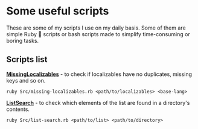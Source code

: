 # Some useful scripts

These are some of my scripts I use on my daily basis. Some of them are simple Ruby 💎 scripts or bash scripts made to simplify time-consuming or boring tasks.

## Scripts list

**[MissingLocalizables](MissingLocalizables)** - to check if localizables have no duplicates, missing keys and so on.

```
ruby Src/missing-localizables.rb <path/to/localizables> <base-lang>
```

**[ListSearch](ListSearch)** - to check which elements of the list are found in a directory's contents.

```
ruby Src/list-search.rb <path/to/list> <path/to/directory>
```